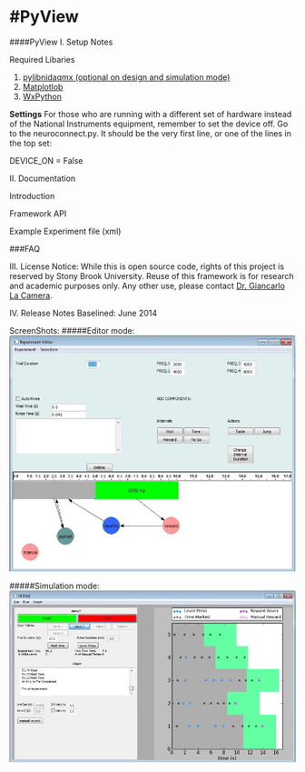 #PyView
======

####PyView
I. Setup Notes

Required Libaries

1. [pylibnidaqmx (optional on design and simulation mode)](https://code.google.com/p/pylibnidaqmx/)
2. [Matplotlob](http://matplotlib.org/)
3. [WxPython](http://www.wxpython.org/)

**Settings** For those who are running with a different set of hardware instead of the National Instruments equipment, remember to set the device off. Go to the neuroconnect.py. It should be the very first line, or one of the lines in the top set:

DEVICE_ON = False

II. Documentation

Introduction

Framework API

Example Experiment file (xml)


###FAQ

III. License Notice: While this is open source code, rights of this project is reserved by Stony Brook University. Reuse of this framework is for research and academic purposes only. Any other use, please contact [Dr. Giancarlo La Camera](http://medicine.stonybrookmedicine.edu/neurobiology/faculty/lacamera).

IV. Release Notes
Baselined: June 2014

ScreenShots:
#####Editor mode:
![alt tag](https://raw.githubusercontent.com/lrajmohan/PyView/master/ExpSuite%20-%20Copy/ExpSuite/PyView/screenshots/Editor.jpg)

#####Simulation mode:
![alt tag](https://raw.githubusercontent.com/lrajmohan/PyView/master/ExpSuite%20-%20Copy/ExpSuite/PyView/screenshots/Pyview.jpg)
